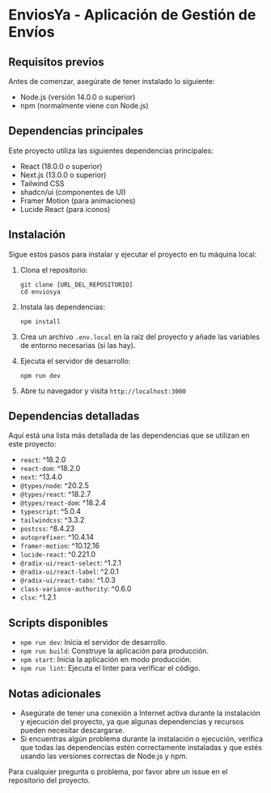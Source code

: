 # EnviosYa - Aplicación de Gestión de Envíos

## Requisitos previos

Antes de comenzar, asegúrate de tener instalado lo siguiente:

- Node.js (versión 14.0.0 o superior)
- npm (normalmente viene con Node.js)

## Dependencias principales

Este proyecto utiliza las siguientes dependencias principales:

- React (18.0.0 o superior)
- Next.js (13.0.0 o superior)
- Tailwind CSS
- shadcn/ui (componentes de UI)
- Framer Motion (para animaciones)
- Lucide React (para iconos)

## Instalación

Sigue estos pasos para instalar y ejecutar el proyecto en tu máquina local:

1. Clona el repositorio:
   ```
   git clone [URL_DEL_REPOSITORIO]
   cd enviosya
   ```

2. Instala las dependencias:
   ```
   npm install
   ```

3. Crea un archivo `.env.local` en la raíz del proyecto y añade las variables de entorno necesarias (si las hay).

4. Ejecuta el servidor de desarrollo:
   ```
   npm run dev
   ```

5. Abre tu navegador y visita `http://localhost:3000`

## Dependencias detalladas

Aquí está una lista más detallada de las dependencias que se utilizan en este proyecto:

- `react`: ^18.2.0
- `react-dom`: ^18.2.0
- `next`: ^13.4.0
- `@types/node`: ^20.2.5
- `@types/react`: ^18.2.7
- `@types/react-dom`: ^18.2.4
- `typescript`: ^5.0.4
- `tailwindcss`: ^3.3.2
- `postcss`: ^8.4.23
- `autoprefixer`: ^10.4.14
- `framer-motion`: ^10.12.16
- `lucide-react`: ^0.221.0
- `@radix-ui/react-select`: ^1.2.1
- `@radix-ui/react-label`: ^2.0.1
- `@radix-ui/react-tabs`: ^1.0.3
- `class-variance-authority`: ^0.6.0
- `clsx`: ^1.2.1

## Scripts disponibles

- `npm run dev`: Inicia el servidor de desarrollo.
- `npm run build`: Construye la aplicación para producción.
- `npm start`: Inicia la aplicación en modo producción.
- `npm run lint`: Ejecuta el linter para verificar el código.

## Notas adicionales

- Asegúrate de tener una conexión a Internet activa durante la instalación y ejecución del proyecto, ya que algunas dependencias y recursos pueden necesitar descargarse.
- Si encuentras algún problema durante la instalación o ejecución, verifica que todas las dependencias estén correctamente instaladas y que estés usando las versiones correctas de Node.js y npm.

Para cualquier pregunta o problema, por favor abre un issue en el repositorio del proyecto.
